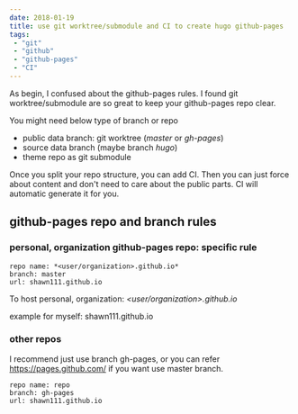 ```yaml
---
date: 2018-01-19
title: use git worktree/submodule and CI to create hugo github-pages
tags: 
 - "git"
 - "github"
 - "github-pages"
 - "CI"
---
```


As begin, I confused about the github-pages rules.
I found git worktree/submodule are so great to keep your github-pages repo clear.

You might need below type of branch or repo

 * public data branch: git worktree (*master* or *gh-pages*)
 * source data branch (maybe branch *hugo*)
 * theme repo as git submodule

Once you split your repo structure, you can add CI.
Then you can just force about content and don't need to care about the public parts.
CI will automatic generate it for you.

## github-pages repo and branch rules
### personal, organization github-pages repo: specific rule

```
repo name: *<user/organization>.github.io*
branch: master
url: shawn111.github.io
```

To host personal, organization: *<user/organization>.github.io*

example for myself: shawn111.github.io

### other repos
I recommend just use branch gh-pages, or you can refer https://pages.github.com/ if you want use master branch.

```
repo name: repo
branch: gh-pages
url: shawn111.github.io
```



